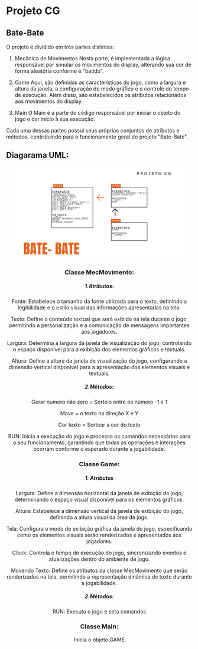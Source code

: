 # Projeto CG

## Bate-Bate

O projeto é dividido em três partes distintas:

1. Mecânica de Movimentos
Nesta parte, é implementada a lógica responsável por simular os movimentos do display, alterando sua cor de forma aleatória conforme é "batido".

2. Game
Aqui, são definidas as características do jogo, como a largura e altura da janela, a configuração do modo gráfico e o controle do tempo de execução. Além disso, são estabelecidos os atributos relacionados aos movimentos do display.

3. Main
O Main é a parte do código responsável por iniciar o objeto do jogo e dar início à sua execução.

Cada uma dessas partes possui seus próprios conjuntos de atributos e métodos, contribuindo para o funcionamento geral do projeto "Bate-Bate".


<h2>Diagarama UML: </h2>
<div align=center>

<img height="250em" src="./Diagrama UML/diagrama.png">

<h3>Classe MecMovimento:</h3>

<h5>1.Atributos: </h5>

<p>
Fonte: Estabelece o tamanho da fonte utilizada para o texto, definindo a legibilidade e o estilo visual das informações apresentadas na tela.

Texto: Define o conteúdo textual que será exibido na tela durante o jogo, permitindo a personalização e a comunicação de mensagens importantes aos jogadores.

Largura: Determina a largura da janela de visualização do jogo, controlando o espaço disponível para a exibição dos elementos gráficos e textuais.

Altura: Define a altura da janela de visualização do jogo, configurando a dimensão vertical disponível para a apresentação dos elementos visuais e textuais.   
</p>
<h5>2.Métodos: </h5>
<p>
Gerar numero não zero = Sorteio entre os número -1 e 1

Move =  o texto na direção X e Y

Cor texto = Sortear a cor do texto

RUN: Inicia a execução do jogo e processa os comandos necessários para o seu funcionamento, garantindo que todas as operações e interações ocorram conforme o esperado durante a jogabilidade.
</p>

<h3>Classe Game: </h3>
<h5>1. Atributos</h5>
<p>
Largura: Define a dimensão horizontal da janela de exibição do jogo, determinando o espaço visual disponível para os elementos gráficos.

Altura: Estabelece a dimensão vertical da janela de exibição do jogo, definindo a altura visual da área de jogo.

Tela: Configura o modo de exibição gráfica da janela do jogo, especificando como os elementos visuais serão renderizados e apresentados aos jogadores.

Clock: Controla o tempo de execução do jogo, sincronizando eventos e atualizações dentro do ambiente de jogo.

Movendo Texto: Define os atributos da classe MecMovimento que serão renderizados na tela, permitindo a representação dinâmica de texto durante a jogabilidade.

</p>
<h5>2.Métodos:</h5>
<p>
RUN: Executa o jogo e seta comandos

</p>
<h3>Classe Main: </h3>
<p>
Inicia o objeto GAME
</p>